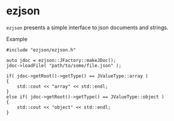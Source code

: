ezjson
======

`ezjson` presents a simple interface to json documents and strings.

Example

```
#include "ezjson/ezjson.h"

auto jdoc = ezjson::JFactory::makeJDoc();
jdoc->loadFile( "path/to/some/file.json" );

if( jdoc->getRoot()->getType() == JValueType::array )
{
    std::cout << "array" << std::endl;
}
else if( jdoc->getRoot()->getType() == JValueType::object )
{
    std::cout << "object" << std::endl;
}

```